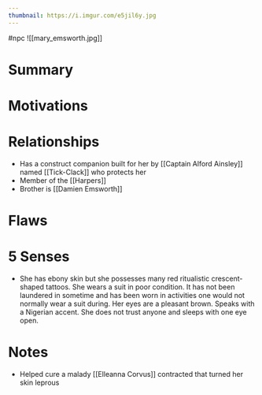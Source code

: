 ```yaml
---
thumbnail: https://i.imgur.com/e5jil6y.jpg
---
```


#npc
![[mary_emsworth.jpg]]

# Summary
# Motivations
# Relationships
- Has a construct companion built for her by [[Captain Alford Ainsley]] named [[Tick-Clack]] who protects her
- Member of the [[Harpers]]
- Brother is [[Damien Emsworth]]

# Flaws
# 5 Senses
- She has ebony skin but she possesses many red ritualistic crescent-shaped tattoos. She wears a suit in poor condition. It has not been laundered in sometime and has been worn in activities one would not normally wear a suit during. Her eyes are a pleasant brown. Speaks with a Nigerian accent. She does not trust anyone and sleeps with one eye open.
# Notes
- Helped cure a malady [[Elleanna Corvus]] contracted that turned her skin leprous
